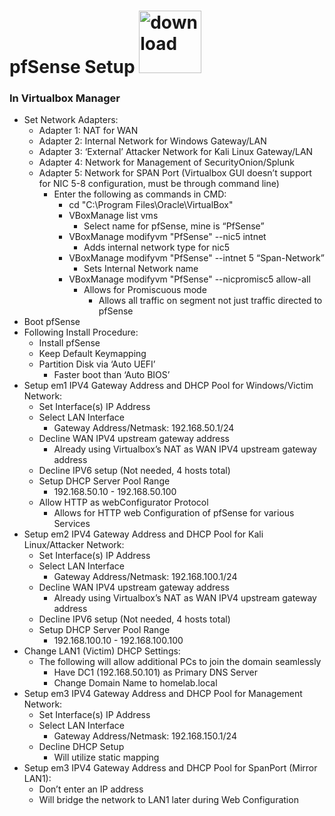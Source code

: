 # pfSense Setup <img width="100" height="100" alt="download" src="https://github.com/user-attachments/assets/9d495425-6756-4d5b-89c0-eff7074dda82" />

### In Virtualbox Manager
- Set Network Adapters:
  - Adapter 1: NAT for WAN
  - Adapter 2: Internal Network for Windows Gateway/LAN 
  - Adapter 3: ‘External’ Attacker Network for Kali Linux Gateway/LAN 
  - Adapter 4: Network for Management of SecurityOnion/Splunk 
  - Adapter 5: Network for SPAN Port (Virtualbox GUI doesn’t support for NIC 5-8 configuration, must be through command line)
    - Enter the following as commands in CMD:
      - cd "C:\Program Files\Oracle\VirtualBox"
      - VBoxManage list vms
        - Select name for pfSense, mine is “PfSense”
      - VBoxManage modifyvm "PfSense" --nic5 intnet
        - Adds internal network type for nic5
      - VBoxManage modifyvm "PfSense" --intnet 5 “Span-Network”
        - Sets Internal Network name
      - VBoxManage modifyvm "PfSense" --nicpromisc5 allow-all
        - Allows for Promiscuous mode 
          - Allows all traffic on segment not just traffic directed to pfSense
- Boot pfSense
- Following Install Procedure:
  - Install pfSense
  - Keep Default Keymapping
  - Partition Disk via ‘Auto UEFI’
    - Faster boot than ‘Auto BIOS’ 
- Setup em1 IPV4 Gateway Address and DHCP Pool for Windows/Victim Network:
  - Set Interface(s) IP Address
  - Select LAN Interface
    - Gateway Address/Netmask: 192.168.50.1/24
  - Decline WAN IPV4 upstream gateway address 
    - Already using Virtualbox’s NAT as WAN IPV4 upstream gateway address 
  - Decline IPV6 setup (Not needed, 4 hosts total)
  - Setup DHCP Server Pool Range
    - 192.168.50.10 - 192.168.50.100
  - Allow HTTP as webConfigurator Protocol 
    - Allows for HTTP web Configuration of pfSense for various Services
- Setup em2 IPV4 Gateway Address and DHCP Pool for Kali Linux/Attacker Network:
  - Set Interface(s) IP Address
  - Select LAN Interface
    - Gateway Address/Netmask: 192.168.100.1/24
  - Decline WAN IPV4 upstream gateway address 
    - Already using Virtualbox’s NAT as WAN IPV4 upstream gateway address 
  - Decline IPV6 setup (Not needed, 4 hosts total)
  - Setup DHCP Server Pool Range
    - 192.168.100.10 - 192.168.100.100
- Change LAN1 (Victim) DHCP Settings:
  - The following will allow additional PCs to join the domain seamlessly
    - Have DC1 (192.168.50.101) as Primary DNS Server 
    - Change Domain Name to homelab.local
- Setup em3 IPV4 Gateway Address and DHCP Pool for Management Network: 
  - Set Interface(s) IP Address
  - Select LAN Interface
    - Gateway Address/Netmask: 192.168.150.1/24
  - Decline DHCP Setup
    - Will utilize static mapping 
- Setup em3 IPV4 Gateway Address and DHCP Pool for SpanPort (Mirror LAN1):
  - Don’t enter an IP address
  - Will bridge the network to LAN1 later during Web Configuration 
